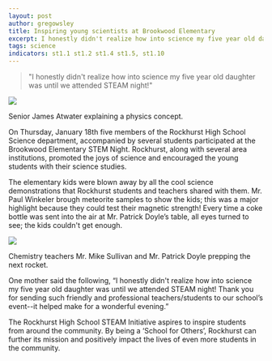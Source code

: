 ```yaml
---
layout: post
author: gregowsley
title: Inspiring young scientists at Brookwood Elementary
excerpt: I honestly didn't realize how into science my five year old daughter was until we attended STEAM night!
tags: science
indicators: st1.1 st1.2 st1.4 st1.5, st1.10
---
```


<blockquote>"I honestly didn't realize how into science my five year old daughter was until we attended STEAM night!"</blockquote>

<div class="flex-wrapper">
  <div class="x1"><img src="{{ site.baseurl }}/img/Brookwood Elementary 2.jpeg"></div>
</div>
<p class="caption">Senior James Atwater explaining a physics concept.</p>

On Thursday, January 18th five members of the Rockhurst High School Science department, accompanied by several students participated at the Brookwood Elementary STEM Night. Rockhurst, along with several area institutions, promoted the joys of science and encouraged the young students with their science studies.

The elementary kids were blown away by all the cool science demonstrations that Rockhurst students and teachers shared with them. Mr. Paul Winkeler brough meteorite samples to show the kids; this was a major highlight because they could test their magnetic strength! Every time a coke bottle was sent into the air at Mr. Patrick Doyle’s table, all eyes turned to see; the kids couldn't get enough.

<div class="flex-wrapper">
  <div class="x1"><img src="{{ site.baseurl }}/img/Brookwood Elementary 7.jpeg"></div>
</div>
<p class="caption">Chemistry teachers Mr. Mike Sullivan and Mr. Patrick Doyle prepping the next rocket.</p>

One mother said the following, “I honestly didn't realize how into science my five year old daughter was until we attended STEAM night! Thank you for sending such friendly and professional teachers/students to our school’s event--it helped make for a wonderful evening.”

The Rockhurst High School STEAM Initiative aspires to inspire students from around the community. By being a ‘School for Others’, Rockhurst can further its mission and positively impact the lives of even more students in the community.

